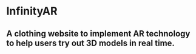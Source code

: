 # InfinityAR

## A clothing website to implement AR technology to help users try out 3D models in real time.
